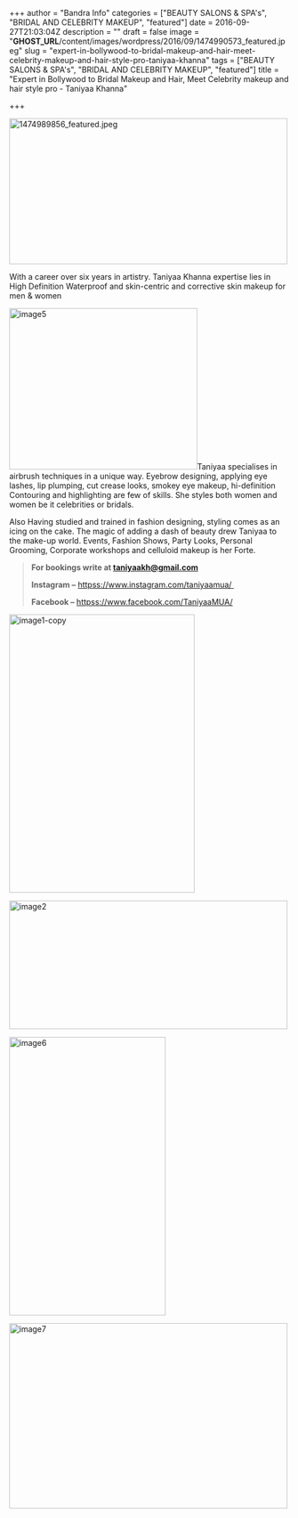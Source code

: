 +++
author = "Bandra Info"
categories = ["BEAUTY SALONS &amp; SPA's", "BRIDAL AND CELEBRITY MAKEUP", "featured"]
date = 2016-09-27T21:03:04Z
description = ""
draft = false
image = "__GHOST_URL__/content/images/wordpress/2016/09/1474990573_featured.jpeg"
slug = "expert-in-bollywood-to-bridal-makeup-and-hair-meet-celebrity-makeup-and-hair-style-pro-taniyaa-khanna"
tags = ["BEAUTY SALONS &amp; SPA's", "BRIDAL AND CELEBRITY MAKEUP", "featured"]
title = "Expert in Bollywood to Bridal Makeup and Hair, Meet Celebrity makeup and hair style pro - Taniyaa Khanna"

+++


<p><img loading="lazy" class="aligncenter size-medium wp-image-9717" src="https://i1.wp.com/bandra.info/wp-content/uploads/2016/09/1474989856_featured-1.jpeg?resize=500%2C262&#038;ssl=1" alt="1474989856_featured.jpeg" width="500" height="262" srcset="https://i1.wp.com/bandra.info/wp-content/uploads/2016/09/1474989856_featured-1.jpeg?resize=500%2C262&amp;ssl=1 500w, https://i1.wp.com/bandra.info/wp-content/uploads/2016/09/1474989856_featured-1.jpeg?resize=768%2C402&amp;ssl=1 768w, https://i1.wp.com/bandra.info/wp-content/uploads/2016/09/1474989856_featured-1.jpeg?w=1000&amp;ssl=1 1000w" sizes="(max-width: 500px) 100vw, 500px" data-recalc-dims="1" /></p>
<p dir="auto">With a career over six years in artistry. Taniyaa Khanna expertise lies in High Definition Waterproof and skin-centric and corrective skin makeup for men &amp; women</p>
<p><img loading="lazy" class="wp-image-9734 alignright" src="https://i2.wp.com/bandra.info/wp-content/uploads/2016/09/image5-1.jpg?resize=338%2C290&#038;ssl=1" alt="image5" width="338" height="290" srcset="https://i2.wp.com/bandra.info/wp-content/uploads/2016/09/image5-1.jpg?resize=500%2C429&amp;ssl=1 500w, https://i2.wp.com/bandra.info/wp-content/uploads/2016/09/image5-1.jpg?w=501&amp;ssl=1 501w" sizes="(max-width: 338px) 100vw, 338px" data-recalc-dims="1" />Taniyaa specialises in airbrush techniques in a unique way. Eyebrow designing, applying eye lashes, lip plumping, cut crease looks, smokey eye makeup, hi-definition Contouring and highlighting are few of skills. She styles both women and women be it celebrities or bridals.</p>
<p>Also Having studied and trained in fashion designing, styling comes as an icing on the cake. The magic of adding a dash of beauty drew Taniyaa to the make-up world. Events, Fashion Shows, Party Looks, Personal Grooming, Corporate workshops and celluloid makeup is her Forte.</p>
<blockquote>
<p class="p1"><strong><span class="s1">For bookings write at <a href="mailto:taniyaakh@gmail.com"><span class="s2">taniyaakh@gmail.com</span></a></span></strong></p>
<p class="p1"><strong>Instagram &#8211;</strong> <a href="httpss://www.instagram.com/taniyaamua/">httpss://www.instagram.com/taniyaamua/ </a></p>
<p class="p1"><strong>Facebook &#8211;</strong> <a href="httpss://www.facebook.com/TaniyaaMUA/">httpss://www.facebook.com/TaniyaaMUA/</a></p>
</blockquote>
<p><img loading="lazy" class="aligncenter size-medium wp-image-9735" src="https://i0.wp.com/bandra.info/wp-content/uploads/2016/09/image1-copy-1.jpg?resize=333%2C500&#038;ssl=1" alt="image1-copy" width="333" height="500" srcset="https://i0.wp.com/bandra.info/wp-content/uploads/2016/09/image1-copy-1.jpg?resize=333%2C500&amp;ssl=1 333w, https://i0.wp.com/bandra.info/wp-content/uploads/2016/09/image1-copy-1.jpg?resize=768%2C1152&amp;ssl=1 768w, https://i0.wp.com/bandra.info/wp-content/uploads/2016/09/image1-copy-1.jpg?resize=683%2C1024&amp;ssl=1 683w, https://i0.wp.com/bandra.info/wp-content/uploads/2016/09/image1-copy-1.jpg?w=800&amp;ssl=1 800w" sizes="(max-width: 333px) 100vw, 333px" data-recalc-dims="1" /></p>
<p><img loading="lazy" class="aligncenter size-medium wp-image-9736" src="https://i2.wp.com/bandra.info/wp-content/uploads/2016/09/image2-1.jpg?resize=500%2C231&#038;ssl=1" alt="image2" width="500" height="231" srcset="https://i2.wp.com/bandra.info/wp-content/uploads/2016/09/image2-1.jpg?resize=500%2C231&amp;ssl=1 500w, https://i2.wp.com/bandra.info/wp-content/uploads/2016/09/image2-1.jpg?resize=768%2C356&amp;ssl=1 768w, https://i2.wp.com/bandra.info/wp-content/uploads/2016/09/image2-1.jpg?w=1024&amp;ssl=1 1024w" sizes="(max-width: 500px) 100vw, 500px" data-recalc-dims="1" /></p>
<p><img loading="lazy" class="aligncenter size-medium wp-image-9737" src="https://i0.wp.com/bandra.info/wp-content/uploads/2016/09/image6-1.jpg?resize=281%2C500&#038;ssl=1" alt="image6" width="281" height="500" srcset="https://i0.wp.com/bandra.info/wp-content/uploads/2016/09/image6-1.jpg?resize=281%2C500&amp;ssl=1 281w, https://i0.wp.com/bandra.info/wp-content/uploads/2016/09/image6-1.jpg?resize=576%2C1024&amp;ssl=1 576w, https://i0.wp.com/bandra.info/wp-content/uploads/2016/09/image6-1.jpg?w=720&amp;ssl=1 720w" sizes="(max-width: 281px) 100vw, 281px" data-recalc-dims="1" /></p>
<p><img loading="lazy" class="aligncenter size-medium wp-image-9738" src="https://i2.wp.com/bandra.info/wp-content/uploads/2016/09/image7-1.jpg?resize=500%2C333&#038;ssl=1" alt="image7" width="500" height="333" srcset="https://i2.wp.com/bandra.info/wp-content/uploads/2016/09/image7-1.jpg?resize=500%2C333&amp;ssl=1 500w, https://i2.wp.com/bandra.info/wp-content/uploads/2016/09/image7-1.jpg?resize=768%2C512&amp;ssl=1 768w, https://i2.wp.com/bandra.info/wp-content/uploads/2016/09/image7-1.jpg?w=1024&amp;ssl=1 1024w" sizes="(max-width: 500px) 100vw, 500px" data-recalc-dims="1" /></p>
<p>&nbsp;</p>



